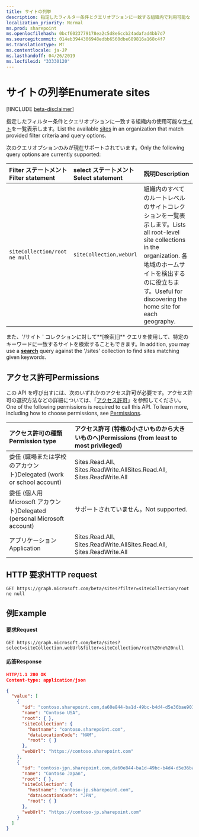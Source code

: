 ```yaml
---
title: サイトの列挙
description: 指定したフィルター条件とクエリオプションに一致する組織内で利用可能な [sites] [] を一覧表示します。
localization_priority: Normal
ms.prod: sharepoint
ms.openlocfilehash: 0bcf6023779178ea2c5d8e6ccb24adafad4bb7d7
ms.sourcegitcommit: 014eb3944306948edbb6560dbe689816a168c4f7
ms.translationtype: MT
ms.contentlocale: ja-JP
ms.lasthandoff: 04/26/2019
ms.locfileid: "33330120"
---
```

# <a name="enumerate-sites"></a><span data-ttu-id="da581-103">サイトの列挙</span><span class="sxs-lookup"><span data-stu-id="da581-103">Enumerate sites</span></span>

[!INCLUDE [beta-disclaimer](../../includes/beta-disclaimer.md)]

<span data-ttu-id="da581-104">指定したフィルター条件とクエリオプションに一致する組織内の使用可能な[サイト][]を一覧表示します。</span><span class="sxs-lookup"><span data-stu-id="da581-104">List the available [sites][] in an organization that match provided filter criteria and query options.</span></span>

<span data-ttu-id="da581-105">次のクエリオプションのみが現在サポートされています。</span><span class="sxs-lookup"><span data-stu-id="da581-105">Only the following query options are currently supported:</span></span>

| <span data-ttu-id="da581-106">Filter ステートメント</span><span class="sxs-lookup"><span data-stu-id="da581-106">Filter statement</span></span>             | <span data-ttu-id="da581-107">select ステートメント</span><span class="sxs-lookup"><span data-stu-id="da581-107">Select statement</span></span>        | <span data-ttu-id="da581-108">説明</span><span class="sxs-lookup"><span data-stu-id="da581-108">Description</span></span>
|:-----------------------------|:------------------------|:--------------------
|`siteCollection/root ne null` | `siteCollection,webUrl` | <span data-ttu-id="da581-109">組織内のすべてのルートレベルのサイトコレクションを一覧表示します。</span><span class="sxs-lookup"><span data-stu-id="da581-109">Lists all root-level site collections in the organization.</span></span> <span data-ttu-id="da581-110">各地域のホームサイトを検出するのに役立ちます。</span><span class="sxs-lookup"><span data-stu-id="da581-110">Useful for discovering the home site for each geography.</span></span>

<span data-ttu-id="da581-111">また、'/サイト ' コレクションに対して**[検索][]** クエリを使用して、特定のキーワードに一致するサイトを検索することもできます。</span><span class="sxs-lookup"><span data-stu-id="da581-111">In addition, you may use a **[search][]** query against the '/sites' collection to find sites matching given keywords.</span></span>

[search]: site-search.md
[サイト]: ../resources/site.md
[sites]: ../resources/site.md

## <a name="permissions"></a><span data-ttu-id="da581-114">アクセス許可</span><span class="sxs-lookup"><span data-stu-id="da581-114">Permissions</span></span>

<span data-ttu-id="da581-p102">この API を呼び出すには、次のいずれかのアクセス許可が必要です。アクセス許可の選択方法などの詳細については、「[アクセス許可](/graph/permissions-reference)」を参照してください。</span><span class="sxs-lookup"><span data-stu-id="da581-p102">One of the following permissions is required to call this API. To learn more, including how to choose permissions, see [Permissions](/graph/permissions-reference).</span></span>

|<span data-ttu-id="da581-117">アクセス許可の種類</span><span class="sxs-lookup"><span data-stu-id="da581-117">Permission type</span></span>                        | <span data-ttu-id="da581-118">アクセス許可 (特権の小さいものから大きいものへ)</span><span class="sxs-lookup"><span data-stu-id="da581-118">Permissions (from least to most privileged)</span></span>
|:--------------------------------------|:-------------------------------------
|<span data-ttu-id="da581-119">委任 (職場または学校のアカウント)</span><span class="sxs-lookup"><span data-stu-id="da581-119">Delegated (work or school account)</span></span>     | <span data-ttu-id="da581-120">Sites.Read.All、Sites.ReadWrite.All</span><span class="sxs-lookup"><span data-stu-id="da581-120">Sites.Read.All, Sites.ReadWrite.All</span></span>
|<span data-ttu-id="da581-121">委任 (個人用 Microsoft アカウント)</span><span class="sxs-lookup"><span data-stu-id="da581-121">Delegated (personal Microsoft account)</span></span> | <span data-ttu-id="da581-122">サポートされていません。</span><span class="sxs-lookup"><span data-stu-id="da581-122">Not supported.</span></span>
|<span data-ttu-id="da581-123">アプリケーション</span><span class="sxs-lookup"><span data-stu-id="da581-123">Application</span></span>                            | <span data-ttu-id="da581-124">Sites.Read.All、Sites.ReadWrite.All</span><span class="sxs-lookup"><span data-stu-id="da581-124">Sites.Read.All, Sites.ReadWrite.All</span></span>

## <a name="http-request"></a><span data-ttu-id="da581-125">HTTP 要求</span><span class="sxs-lookup"><span data-stu-id="da581-125">HTTP request</span></span>

<!-- { "blockType": "ignored" } -->

```http
GET https://graph.microsoft.com/beta/sites?filter=siteCollection/root ne null
```

## <a name="example"></a><span data-ttu-id="da581-126">例</span><span class="sxs-lookup"><span data-stu-id="da581-126">Example</span></span>

#### <a name="request"></a><span data-ttu-id="da581-127">要求</span><span class="sxs-lookup"><span data-stu-id="da581-127">Request</span></span>

<!-- { "blockType": "request", "name": "list-sites" } -->

```http
GET https://graph.microsoft.com/beta/sites?select=siteCollection,webUrl&filter=siteCollection/root%20ne%20null
```

#### <a name="response"></a><span data-ttu-id="da581-128">応答</span><span class="sxs-lookup"><span data-stu-id="da581-128">Response</span></span>

<!-- { "blockType": "response", "@type": "microsoft.graph.site", "isCollection": true, "truncated": true } -->

```json
HTTP/1.1 200 OK
Content-type: application/json

{
  "value": [
    {
      "id": "contoso.sharepoint.com,da60e844-ba1d-49bc-b4d4-d5e36bae9019,712a596e-90a1-49e3-9b48-bfa80bee8740",
      "name": "Contoso USA",
      "root": { },
      "siteCollection": {
        "hostname": "contoso.sharepoint.com",
        "dataLocationCode": "NAM",
        "root": { }
      },
      "webUrl": "https://contoso.sharepoint.com"
    },
    {
      "id": "contoso-jpn.sharepoint.com,da60e844-ba1d-49bc-b4d4-d5e36bae9019,0271110f-634f-4300-a841-3a8a2e851851",
      "name": "Contoso Japan",
      "root": { },
      "siteCollection": {
        "hostname": "contoso-jp.sharepoint.com",
        "dataLocationCode": "JPN",
        "root": { }
      },
      "webUrl": "https://contoso-jp.sharepoint.com"
    }
  ]
}
```

<!--
{
  "type": "#page.annotation",
  "description": "",
  "keywords": "",
  "section": "documentation",
  "tocPath": "Site/List sites",
  "suppressions": []
}
-->
